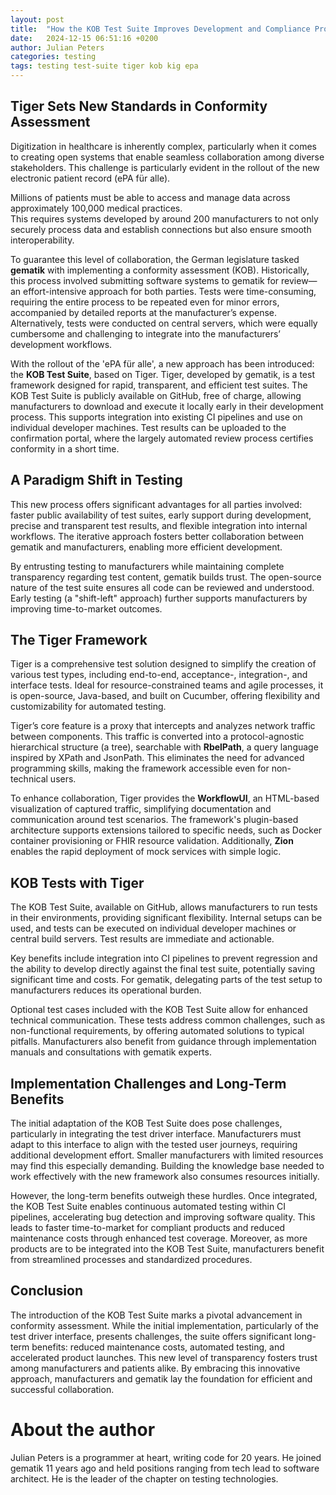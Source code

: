 ```yaml
---
layout: post
title:  "How the KOB Test Suite Improves Development and Compliance Processes"
date:   2024-12-15 06:51:16 +0200
author: Julian Peters
categories: testing
tags: testing test-suite tiger kob kig epa
---
```


## Tiger Sets New Standards in Conformity Assessment

Digitization in healthcare is inherently complex, particularly when it comes to creating open systems that enable seamless collaboration among diverse stakeholders. This challenge is particularly evident in the rollout of the new electronic patient record (ePA für alle).

Millions of patients must be able to access and manage data across approximately 100,000 medical practices.  
This requires systems developed by around 200 manufacturers to not only securely process data and establish connections but also ensure smooth interoperability.

To guarantee this level of collaboration, the German legislature tasked **gematik** with implementing a conformity assessment (KOB). Historically, this process involved submitting software systems to gematik for review—an effort-intensive approach for both parties. Tests were time-consuming, requiring the entire process to be repeated even for minor errors, accompanied by detailed reports at the manufacturer’s expense. Alternatively, tests were conducted on central servers, which were equally cumbersome and challenging to integrate into the manufacturers’ development workflows.

With the rollout of the 'ePA für alle', a new approach has been introduced: the **KOB Test Suite**, based on Tiger. Tiger, developed by gematik, is a test framework designed for rapid, transparent, and efficient test suites. The KOB Test Suite is publicly available on GitHub, free of charge, allowing manufacturers to download and execute it locally early in their development process. This supports integration into existing CI pipelines and use on individual developer machines. Test results can be uploaded to the confirmation portal, where the largely automated review process certifies conformity in a short time.

## A Paradigm Shift in Testing

This new process offers significant advantages for all parties involved: faster public availability of test suites, early support during development, precise and transparent test results, and flexible integration into internal workflows. The iterative approach fosters better collaboration between gematik and manufacturers, enabling more efficient development.

By entrusting testing to manufacturers while maintaining complete transparency regarding test content, gematik builds trust. The open-source nature of the test suite ensures all code can be reviewed and understood. Early testing (a "shift-left" approach) further supports manufacturers by improving time-to-market outcomes.

## The Tiger Framework

Tiger is a comprehensive test solution designed to simplify the creation of various test types, including end-to-end, acceptance-, integration-, and interface tests. Ideal for resource-constrained teams and agile processes, it is open-source, Java-based, and built on Cucumber, offering flexibility and customizability for automated testing.

Tiger’s core feature is a proxy that intercepts and analyzes network traffic between components. This traffic is converted into a protocol-agnostic hierarchical structure (a tree), searchable with **RbelPath**, a query language inspired by XPath and JsonPath. This eliminates the need for advanced programming skills, making the framework accessible even for non-technical users.

To enhance collaboration, Tiger provides the **WorkflowUI**, an HTML-based visualization of captured traffic, simplifying documentation and communication around test scenarios. The framework's plugin-based architecture supports extensions tailored to specific needs, such as Docker container provisioning or FHIR resource validation. Additionally, **Zion** enables the rapid deployment of mock services with simple logic.

## KOB Tests with Tiger

The KOB Test Suite, available on GitHub, allows manufacturers to run tests in their environments, providing significant flexibility. Internal setups can be used, and tests can be executed on individual developer machines or central build servers. Test results are immediate and actionable.

Key benefits include integration into CI pipelines to prevent regression and the ability to develop directly against the final test suite, potentially saving significant time and costs. For gematik, delegating parts of the test setup to manufacturers reduces its operational burden.

Optional test cases included with the KOB Test Suite allow for enhanced technical communication. These tests address common challenges, such as non-functional requirements, by offering automated solutions to typical pitfalls. Manufacturers also benefit from guidance through implementation manuals and consultations with gematik experts.

## Implementation Challenges and Long-Term Benefits

The initial adaptation of the KOB Test Suite does pose challenges, particularly in integrating the test driver interface. Manufacturers must adapt to this interface to align with the tested user journeys, requiring additional development effort. Smaller manufacturers with limited resources may find this especially demanding. Building the knowledge base needed to work effectively with the new framework also consumes resources initially.

However, the long-term benefits outweigh these hurdles. Once integrated, the KOB Test Suite enables continuous automated testing within CI pipelines, accelerating bug detection and improving software quality. This leads to faster time-to-market for compliant products and reduced maintenance costs through enhanced test coverage. Moreover, as more products are to be integrated into the KOB Test Suite, manufacturers benefit from streamlined processes and standardized procedures.

## Conclusion

The introduction of the KOB Test Suite marks a pivotal advancement in conformity assessment. While the initial implementation, particularly of the test driver interface, presents challenges, the suite offers significant long-term benefits: reduced maintenance costs, automated testing, and accelerated product launches. This new level of transparency fosters trust among manufacturers and patients alike. By embracing this innovative approach, manufacturers and gematik lay the foundation for efficient and successful collaboration.

# About the author

Julian Peters is a programmer at heart, writing code for 20 years. He joined gematik 11 years ago and held positions ranging from tech lead to software architect. He is the leader of the chapter on testing technologies.
